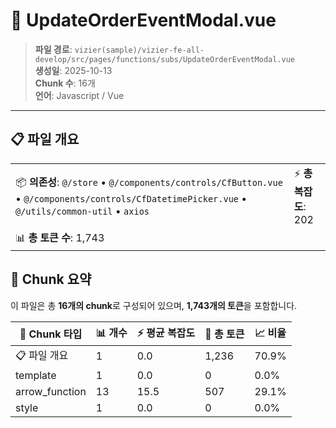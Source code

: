 # 📄 UpdateOrderEventModal.vue

> **파일 경로**: `vizier(sample)/vizier-fe-all-develop/src/pages/functions/subs/UpdateOrderEventModal.vue`  
> **생성일**: 2025-10-13  
> **Chunk 수**: 16개  
> **언어**: Javascript / Vue
---





## 📋 파일 개요

| | |
|--|--|
| 📦 **의존성**: `@/store` • `@/components/controls/CfButton.vue` • `@/components/controls/CfDatetimePicker.vue` • `@/utils/common-util` • `axios` | ⚡ **총 복잡도**: 202 |
| 📊 **총 토큰 수**: 1,743 |  |






## 🧩 Chunk 요약

이 파일은 총 **16개의 chunk**로 구성되어 있으며, **1,743개의 토큰**을 포함합니다.

| 🧩 Chunk 타입 | 📊 개수 | ⚡ 평균 복잡도 | 📝 총 토큰 | 📈 비율 |
|---------------|--------|-------------|----------|--------|
| 📋 파일 개요 | 1 | 0.0 | 1,236 | 70.9% |
| template | 1 | 0.0 | 0 | 0.0% |
| arrow_function | 13 | 15.5 | 507 | 29.1% |
| style | 1 | 0.0 | 0 | 0.0% |

